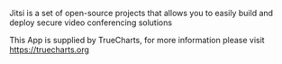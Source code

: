 Jitsi is a set of open-source projects that allows you to easily build and deploy secure video conferencing solutions

This App is supplied by TrueCharts, for more information please visit https://truecharts.org
